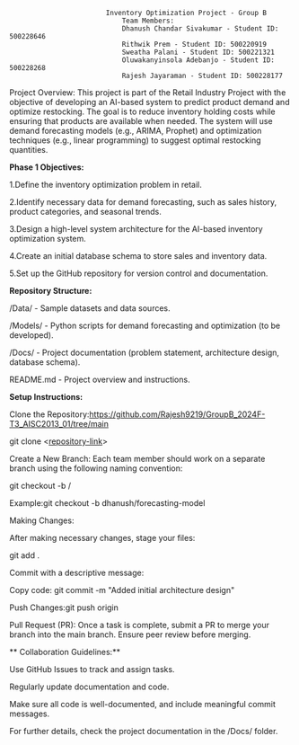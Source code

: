 							Inventory Optimization Project - Group B
								Team Members:
								Dhanush Chandar Sivakumar - Student ID: 500228646
								Rithwik Prem - Student ID: 500220919
								Sweatha Palani - Student ID: 500221321
								Oluwakanyinsola Adebanjo - Student ID: 500228268
								Rajesh Jayaraman - Student ID: 500228177

Project Overview:
This project is part of the Retail Industry Project with the objective of developing an AI-based system to predict product demand and optimize restocking. The goal is to reduce inventory holding costs while ensuring that products are available when needed. The system will use demand forecasting models (e.g., ARIMA, Prophet) and optimization techniques (e.g., linear programming) to suggest optimal restocking quantities.




**Phase 1 Objectives:**

1.Define the inventory optimization problem in retail.

2.Identify necessary data for demand forecasting, such as sales history, product categories, and seasonal trends.

3.Design a high-level system architecture for the AI-based inventory optimization system.

4.Create an initial database schema to store sales and inventory data.

5.Set up the GitHub repository for version control and documentation.





**Repository Structure:**

/Data/        - Sample datasets and data sources.

/Models/      - Python scripts for demand forecasting and optimization (to be developed).

/Docs/        - Project documentation (problem statement, architecture design, database schema).

README.md     - Project overview and instructions.




**Setup Instructions:**

Clone the Repository:https://github.com/Rajesh9219/GroupB_2024F-T3_AISC2013_01/tree/main

git clone <[repository-link](https://github.com/Rajesh9219/GroupB_2024F-T3_AISC2013_01/tree/main)>

Create a New Branch: Each team member should work on a separate branch using the following naming convention:

git checkout -b <team-member-name>/<feature-or-task>

Example:git checkout -b dhanush/forecasting-model

Making Changes:

After making necessary changes, stage your files:

git add .

Commit with a descriptive message:


Copy code: git commit -m "Added initial architecture design"

Push Changes:git push origin <branch-name>


Pull Request (PR): Once a task is complete, submit a PR to merge your branch into the main branch. Ensure peer review before merging.





**
Collaboration Guidelines:**

Use GitHub Issues to track and assign tasks.

Regularly update documentation and code.

Make sure all code is well-documented, and include meaningful commit messages.

For further details, check the project documentation in the /Docs/ folder.

